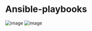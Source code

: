 # Ansible-playbooks
![image](https://github.com/gsbarure/Ansible-playbooks/assets/125451289/d7272a2d-4961-4042-8aca-782483fdce66)
![image](https://github.com/gsbarure/Ansible-playbooks/assets/125451289/a8c4b9db-61d4-49ca-9504-b2db6bcecc75)

